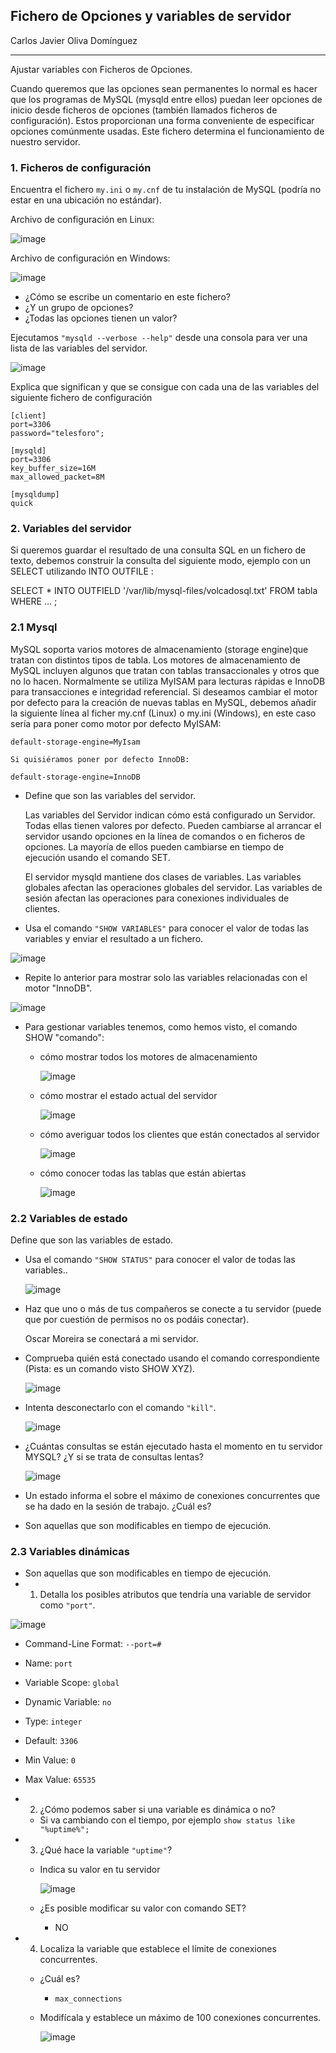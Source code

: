 ## Fichero de Opciones y variables de servidor   
Carlos Javier Oliva Domínguez

----
Ajustar variables con Ficheros de Opciones.

Cuando queremos que las opciones sean permanentes lo normal es hacer que los programas de MySQL (mysqld entre ellos) puedan leer opciones de inicio desde ficheros de opciones (también llamados ficheros de configuración). Estos proporcionan una forma conveniente de especificar opciones comúnmente usadas. Este fichero determina el funcionamiento de nuestro servidor.

### 1. Ficheros de configuración

Encuentra el fichero `my.ini` o `my.cnf` de tu instalación de MySQL (podría no estar en una ubicación no estándar).

Archivo de configuración en Linux:

![image](./img/1_my.cnf.png)

Archivo de configuración en Windows:

![image](./img/2_my.ini.png)

- ¿Cómo se escribe un comentario en este fichero?
- ¿Y un grupo de opciones?
- ¿Todas las opciones tienen un valor?

Ejecutamos `"mysqld --verbose --help"` desde una consola para ver una lista de las variables del servidor.

![image](./img/3_verbose.png)

Explica que significan y que se consigue con cada una de las variables del siguiente fichero de configuración
~~~
[client]
port=3306
password="telesforo";

[mysqld]
port=3306
key_buffer_size=16M
max_allowed_packet=8M

[mysqldump]
quick
~~~
### 2. Variables del servidor
Si queremos guardar el resultado de una consulta SQL en un fichero de texto, debemos construir la consulta del siguiente modo, ejemplo con un SELECT utilizando INTO OUTFILE :

SELECT * INTO OUTFIELD '/var/lib/mysql-files/volcadosql.txt'
FROM tabla
WHERE ... ;

### 2.1 Mysql

MySQL soporta varios motores de almacenamiento (storage engine)que tratan con distintos tipos de tabla. Los motores de almacenamiento de MySQL incluyen algunos que tratan con tablas transaccionales y otros que no lo hacen. Normalmente se utiliza MyISAM para lecturas rápidas e InnoDB para transacciones e integridad referencial. Si deseamos cambiar el motor por defecto para la creación de nuevas tablas en MySQL, debemos añadir la siguiente línea al ficher my.cnf (Linux) o my.ini (Windows), en este caso sería para poner como motor por defecto MyISAM:
~~~
default-storage-engine=MyIsam

Si quisiéramos poner por defecto InnoDB:

default-storage-engine=InnoDB
~~~
- Define que son las variables del servidor.

  Las variables del Servidor indican cómo está
  configurado un Servidor. Todas ellas tienen valores por defecto. Pueden cambiarse al
  arrancar el servidor usando opciones en la línea de comandos o en ficheros
  de opciones. La mayoría de ellos pueden cambiarse en tiempo de ejecución
  usando el comando SET.

  El servidor mysqld mantiene dos clases
  de variables. Las variables globales afectan las operaciones globales del
  servidor. Las variables de sesión afectan las operaciones para conexiones
  individuales de clientes.

- Usa el comando `"SHOW VARIABLES"` para conocer el valor de todas las variables y enviar el resultado a un fichero.

![image](./img/4_variable_fichero.png)

- Repite lo anterior para mostrar solo las variables relacionadas con el motor "InnoDB".

![image](./img/4_innodb.png)

- Para gestionar variables tenemos, como hemos visto, el comando SHOW "comando":
  - cómo mostrar todos los motores de almacenamiento

    ![image](./img/6_show_engines.png)

  - cómo mostrar el estado actual del servidor

    ![image](./img/5_status.png)

  - cómo averiguar todos los clientes que están conectados al servidor

    ![image](./img/6_process.png)

  - cómo conocer todas las tablas que están abiertas

    ![image](./img/6_open_tables.png)

### 2.2 Variables de estado
Define que son las variables de estado.

- Usa el comando `"SHOW STATUS"` para conocer el valor de todas las variables..

  ![image](./img/5_status.png)

- Haz que uno o más de tus compañeros se conecte a tu servidor (puede que por cuestión de permisos no os podáis conectar).

  Oscar Moreira se conectará a mi servidor.

- Comprueba quién está conectado usando el comando correspondiente (Pista: es un comando visto SHOW XYZ).

  ![image](./img/6_processlist_2.png)

- Intenta desconectarlo con el comando `"kill"`.

  ![image](./img/7_killed_process.png)

- ¿Cuántas consultas se están ejecutado hasta el momento en tu servidor MYSQL? ¿Y si se trata de consultas lentas?

  ![image](./img/8_queries.png)

- Un estado informa  el sobre el máximo de conexiones concurrentes que se ha dado en la sesión de trabajo. ¿Cuál es?

- Son aquellas que son modificables en tiempo de ejecución.

### 2.3 Variables dinámicas
- Son aquellas que son modificables en tiempo de ejecución.
- 1. Detalla los posibles atributos que tendría una variable de servidor como `"port"`.

![image](./img/9_table.png)

  - Command-Line Format: `--port=#`
  - Name: `port`
  - Variable Scope: `global`
  - Dynamic Variable: `no`
  - Type: `integer`
  - Default: `3306`
  - Min Value: `0`	 
  - Max Value: `65535`

- 2. ¿Cómo podemos saber si una variable es dinámica o no?

  - Si va cambiando con el tiempo, por ejemplo `show status like "%uptime%";`

- 3. ¿Qué hace la variable `"uptime"`?

    - Indica su valor en tu servidor

      ![image](./img/10_uptime.png)

    - ¿Es posible modificar su valor con comando SET?
      - NO

- 4. Localiza la variable que establece el límite de conexiones concurrentes.

  - ¿Cuál es?
    - `max_connections`

  - Modifícala y establece un máximo de 100 conexiones concurrentes.

    ![image](./img/11_max_connec.png)
